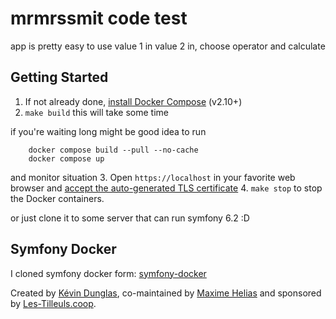 # mrmrssmit code test
app is pretty easy to use value 1 in value 2 in, choose operator and calculate
## Getting Started

1. If not already done, [install Docker Compose](https://docs.docker.com/compose/install/) (v2.10+)
2. ```make build``` this will take some time

if you're waiting long might be good idea to run 
``` 
    docker compose build --pull --no-cache
    docker compose up
```
and monitor situation
3. Open `https://localhost` in your favorite web browser and [accept the auto-generated TLS certificate](https://stackoverflow.com/a/15076602/1352334)
4. ```make stop``` to stop the Docker containers.

or just clone it to some server that can run symfony 6.2 :D
## Symfony Docker
I cloned symfony docker form: [symfony-docker](https://github.com/dunglas/symfony-docker)

Created by [Kévin Dunglas](https://dunglas.fr), co-maintained by [Maxime Helias](https://twitter.com/maxhelias) and sponsored by [Les-Tilleuls.coop](https://les-tilleuls.coop).
